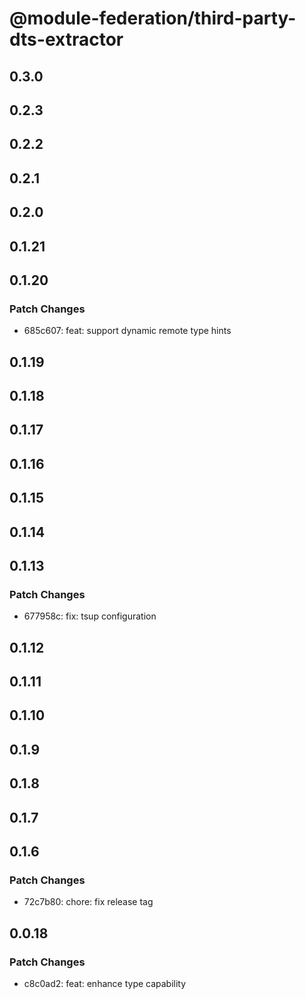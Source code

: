 # @module-federation/third-party-dts-extractor

## 0.3.0

## 0.2.3

## 0.2.2

## 0.2.1

## 0.2.0

## 0.1.21

## 0.1.20

### Patch Changes

- 685c607: feat: support dynamic remote type hints

## 0.1.19

## 0.1.18

## 0.1.17

## 0.1.16

## 0.1.15

## 0.1.14

## 0.1.13

### Patch Changes

- 677958c: fix: tsup configuration

## 0.1.12

## 0.1.11

## 0.1.10

## 0.1.9

## 0.1.8

## 0.1.7

## 0.1.6

### Patch Changes

- 72c7b80: chore: fix release tag

## 0.0.18

### Patch Changes

- c8c0ad2: feat: enhance type capability
